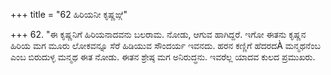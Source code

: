 +++
title = "62 ಹಿರಿಯನೀ ಕೃಷ್ಣಙ್ಗೆ"

+++
62. "ಈ ಕೃಷ್ಣನಿಗೆ ಹಿರಿಯನಾದವನು ಬಲರಾಮ. ನೋಡು, ಆಗುವ ಹಾಗಿದ್ದರೆ. ಇಗೋ ಈತನು ಕೃಷ್ಣನ ಹಿರಿಯ ಮಗ ಮೂರು ಲೋಕವನ್ನೂ ಸೆರೆ ಹಿಡಿಯುವ ಸೌಂದರ್ಯ ಇವನದು. ಹರನ ಕಣ್ಣಿಗೆ ಹೆದರದÀ ಮನ್ಮಥನೆಂಬ ಎಂಬ ಬಿರುದುಳ್ಳ ಮನ್ಮಥ ಈತ ನೋಡು. ಈತನ ಶ್ರೇಷ್ಠ ಮಗ ಅನಿರುದ್ಧನು. ಇವರೆಲ್ಲ ಯಾದವ ಕುಲದ ಪ್ರಮುಖರು.